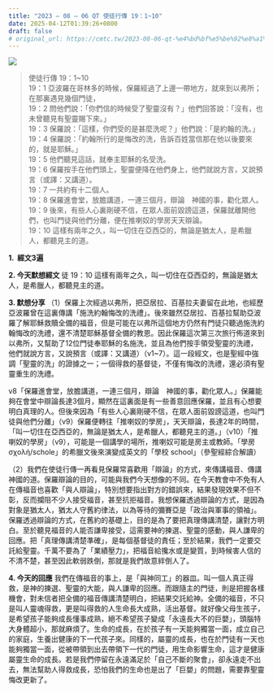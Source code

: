 ```yaml
---
title: "2023 – 08 – 06 QT 使徒行傳 19：1~10"
date: 2025-04-12T01:39:26+0800
draft: false
# original_url: https://cmtc.tw/2023-08-06-qt-%e4%bd%bf%e5%be%92%e8%a1%8c%e5%82%b3-19%ef%bc%9a110
---
```


![](/images/qt.jpg)
> 使徒行傳 19：1\~10  
> 19：1 亞波羅在哥林多的時候，保羅經過了上邊一帶地方，就來到以弗所；在那裏遇見幾個門徒，  
> 19：2 問他們說：「你們信的時候受了聖靈沒有？」他們回答說：「沒有，也未曾聽見有聖靈賜下來。」  
> 19：3 保羅說：「這樣，你們受的是甚麼洗呢？」他們說：「是約翰的洗。」  
> 19：4 保羅說：「約翰所行的是悔改的洗，告訴百姓當信那在他以後要來的，就是耶穌。」  
> 19：5 他們聽見這話，就奉主耶穌的名受洗。  
> 19：6 保羅按手在他們頭上，聖靈便降在他們身上，他們就說方言，又說預言（或譯：又講道）。  
> 19：7 一共約有十二個人。  
> 19：8 保羅進會堂，放膽講道，一連三個月，辯論　神國的事，勸化眾人。  
> 19：9 後來，有些人心裏剛硬不信，在眾人面前毀謗這道，保羅就離開他們，也叫門徒與他們分離，便在推喇奴的學房天天辯論。  
> 19：10 這樣有兩年之久，叫一切住在亞西亞的，無論是猶太人，是希臘人，都聽見主的道。

**1.  經文3遍**

**2. 今天默想經文**
徒 19：10 這樣有兩年之久，叫一切住在亞西亞的，無論是猶太人，是希臘人，都聽見主的道。

**3. 默想分享**
（1）保羅上次經過以弗所，把亞居拉、百基拉夫妻留在此地，也經歷亞波羅曾在這裏傳講「施洗約翰悔改的洗禮」。後來雖然亞居拉、百基拉幫助亞波羅了解耶穌救贖全備的福音，但是可能在以弗所這個地方仍然有門徒只聽過施洗約翰悔改的洗禮，還不清楚耶穌基督全備的教恩。因此保羅這次第三次旅行佈道來到以弗所，又幫助了12位門徒奉耶穌的名施洗，並且為他們按手領受聖靈的洗禮，他們就說方言，又說預言（或譯：又講道）（v1\~7）。這一段經文，也是聖經中強調「聖靈的洗」的證據之一；一個得救的基督徒，不僅有悔改的洗禮，還必須有聖靈重生的洗禮。

v8「保羅進會堂，放膽講道，一連三個月，辯論　神國的事，勸化眾人。」保羅能夠在會堂中辯論長達3個月，顯然在這裏面是有一些善意回應保羅，並且有心想要明白真理的人。但後來因為「有些人心裏剛硬不信，在眾人面前毀謗這道，也叫門徒與他們分離」（v9）保羅便轉往「推喇奴的學房」，天天辯論，長達2年的時間，「叫一切住在亞西亞的，無論是猶太人，是希臘人，都聽見主的道。」（v10）「推喇奴的學房」（v9），可能是一個講學的場所，推喇奴可能是房主或教師。「學房 σχολή/schole」的希臘文後來演變成英文的「學校 school」（參聖經綜合解讀）

（2）我們在使徒行傳一再看見保羅常喜歡用「辯論」的方式，來傳講福音、傳講神國的道。保羅辯論的目的，可能與我們今天想像的不同。在今天教會中不免有人在傳福音也喜歡「與人辯論」，特別想要指出對方的錯誤來，結果發現效果不但不彰，反而攔阻不少人接受福音，甚至抗拒福音。我想保羅透過辯論的方式，是因為對象是猶太人，猶太人守舊約律法，以為等待的彌賽亞是「政治與軍事的領袖」。保羅透過辯論的方式，在舊約的基礎上，目的是為了要把真理傳講清楚，讓對方明白。至於聽見福音的人能否謙卑接受，這需要神的揀選、聖靈的感動，與人謙卑的回應。把「真理傳講清楚準確」，是每個基督徒的責任；至於結果，我們一定要交託給聖靈。千萬不要為了「業績壓力」，把福音給攙水或是變質，到時候害人信的不清不楚，甚至因此軟弱跌倒，那就是我們故意絆倒人了。

**4. 今天的回應**
我們在傳福音的事上，是「與神同工」的器皿。叫一個人真正得救，是神的揀選、聖靈的大能，與人謙卑的回應。而跟隨主的門徒，則是把握各樣機會，對未信者把全備的福音傳講清楚明白，把結果交託給神。全備的福音，不只是叫人靈魂得救，更是叫得救的人生命長大成熟，活出基督。就好像父母生孩子，是希望孩子能夠成長懂事成熟，絕不希望孩子變成「永遠長大不的巨嬰」，頭腦特大身體超小，那就麻煩了。生命的成長，在於孩子有一天能夠獨當一面，成立自己的家庭，生養出健康的下一代孩子來。同樣的，屬靈的成長，也在於門徒有一天也能夠獨當一面，從被帶領到出去帶領下一代的門徒，用生命影響生命，這才是健康屬靈生命的成長。若是我們停留在永遠滿足於「自己不斷的聚會」，卻永遠走不出去，無法幫助人得救成長，恐怕我們的生命也是出了「巨嬰」的問題，需要靠聖靈悔改更新了。
